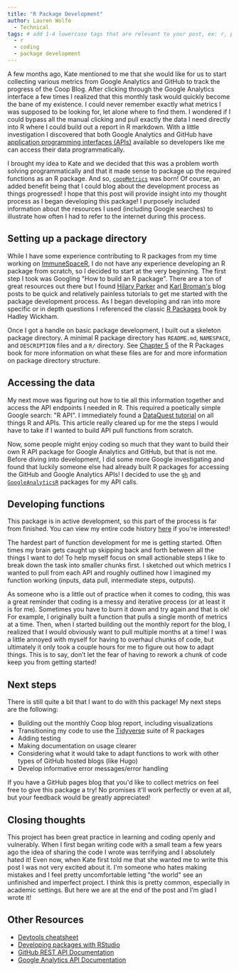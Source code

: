 ```yaml
---
title: "R Package Development"
author: Lauren Wolfe
  - Technical
tags: # add 1-4 lowercase tags that are relevant to your post, ex: r, python, genomics, workflows
  - r
  - coding
  - package development
---
```


A few months ago, Kate mentioned to me that she would like for us to start collecting various metrics from Google Analytics and GitHub to track the progress of the Coop Blog. After clicking through the Google Analytics interface a few times I realized that this monthly task would quickly become the bane of my existence. I could never remember exactly what metrics I was supposed to be looking for, let alone where to find them. I wondered if I could bypass all the manual clicking and pull exactly the data I need directly into R where I could build out a report in R markdown. With a little investigation I discovered that both Google Analytics and GitHub have [application programming interfaces (APIs)](https://en.wikipedia.org/wiki/Application_programming_interface) available so developers like me can access their data programmatically.

I brought my idea to Kate and we decided that this was a problem worth solving programmatically and that it made sense to package up the required functions as an R package. And so, [`coopMetrics`](https://github.com/FredHutch/coopMetrics) was born! Of course, an added benefit being that I could blog about the development process as things progressed! I hope that this post will provide insight into my thought process as I began developing this package! I purposely included information about the resources I used (including Google searches) to illustrate how often I had to refer to the internet during this process.

## Setting up a package directory

While I have some experience contributing to R packages from my time working on [ImmuneSpaceR](https://github.com/RGLab/ImmuneSpaceR), I do not have any experience developing an R package from scratch, so I decided to start at the very beginning. The first step I took was Googling "How to build an R package". There are a ton of great resources out there but I found [Hilary Parker](https://hilaryparker.com/2014/04/29/writing-an-r-package-from-scratch/) and [Karl Broman's](https://kbroman.org/pkg_primer/) blog posts to be quick and relatively painless tutorials to get me started with the package development process. As I began developing and ran into more specific or in depth questions I referenced the classic [R Packages](http://r-pkgs.had.co.nz/) book by Hadley Wickham. 

Once I got a handle on basic package development, I built out a skeleton package directory. A minimal R package directory has `README.md`, `NAMESPACE`, and `DESCRIPTION` files and a `R/` directory. See [Chapter 5](https://r-pkgs.org/workflows101.html#creating) of the R Packages book for more information on what these files are for and more information on package directory structure.

## Accessing the data

My next move was figuring out how to tie all this information together and access the API endpoints I needed in R. This required a poetically simple Google search: "R API". I immediately found a [DataQuest tutorial](https://www.dataquest.io/blog/r-api-tutorial/) on all things R and APIs. This article really cleared up for me the steps I would have to take if I wanted to build API pull functions from scratch. 

Now, some people might enjoy coding so much that they want to build their own R API package for Google Analytics and GitHub, but that is not me. Before diving into development, I did some more Google investigating and found that luckily someone else had already built R packages for accessing the GitHub and Google Analytics APIs! I decided to use the [`gh`](https://github.com/r-lib/gh) and [`GoogleAnalyticsR`](https://github.com/MarkEdmondson1234/googleAnalyticsR/) packages for my API calls.

## Developing functions

This package is in active development, so this part of the process is far from finished. You can view my entire code history [here](https://github.com/FredHutch/coopMetrics/commits/main/R) if you're interested! 

The hardest part of function development for me is getting started. Often times my brain gets caught up skipping back and forth between all the things I want to do! To help myself focus on small actionable steps I like to break down the task into smaller chunks first. I sketched out which metrics I wanted to pull from each API and roughly outlined how I imagined my function working (inputs, data pull, intermediate steps, outputs).

As someone who is a little out of practice when it comes to coding, this was a great reminder that coding is a messy and iterative process (or at least it is for me). Sometimes you have to burn it down and try again and that is ok! For example, I originally built a function that pulls a single month of metrics at a time. Then, when I started building out the monthly report for the blog, I realized that I would obviously want to pull multiple months at a time! I was a little annoyed with myself for having to overhaul chunks of code, but ultimately it only took a couple hours for me to figure out how to adapt things. This is to say, don’t let the fear of having to rework a chunk of code keep you from getting started!

## Next steps

There is still quite a bit that I want to do with this package! My next steps are the following:
- Building out the monthly Coop blog report, including visualizations
- Transitioning my code to use the [Tidyverse](https://www.tidyverse.org/) suite of R packages
- Adding testing
- Making documentation on usage clearer
- Considering what it would take to adapt functions to work with other types of GitHub hosted blogs (like Hugo)
- Develop informative error messages/error handling

If you have a GitHub pages blog that you'd like to collect metrics on feel free to give this package a try! No promises it'll work perfectly or even at all, but your feedback would be greatly appreciated!

## Closing thoughts

This project has been great practice in learning and coding openly and vulnerably. When I first began writing code with a small team a few years ago the idea of sharing the code I wrote was terrifying and I absolutely hated it!  Even now, when Kate first told me that she wanted me to write this post I was not very excited about it. I'm someone who hates making mistakes and I feel pretty uncomfortable letting "the world" see an unfinished and imperfect project. I think this is pretty common, especially in academic settings. But here we are at the end of the post and I’m glad I wrote it!

## Other Resources

- [Devtools cheatsheet](https://rstudio.com/wp-content/uploads/2015/06/devtools-cheatsheet.pdf)
- [Developing packages with RStudio](https://support.rstudio.com/hc/en-us/articles/200486488-Developing-Packages-with-RStudio)
- [GitHub REST API Documentation](https://docs.github.com/en/rest)
- [Google Analytics API Documentation]()
